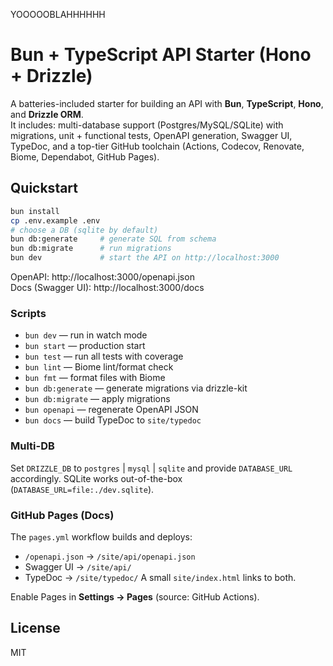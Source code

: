 YOOOOOBLAHHHHHH

# Bun + TypeScript API Starter (Hono + Drizzle)

A batteries-included starter for building an API with **Bun**, **TypeScript**, **Hono**, and **Drizzle ORM**.  
It includes: multi-database support (Postgres/MySQL/SQLite) with migrations, unit + functional tests,
OpenAPI generation, Swagger UI, TypeDoc, and a top-tier GitHub toolchain (Actions, Codecov, Renovate, Biome, Dependabot, GitHub Pages).

## Quickstart

```bash
bun install
cp .env.example .env
# choose a DB (sqlite by default)
bun db:generate     # generate SQL from schema
bun db:migrate      # run migrations
bun dev             # start the API on http://localhost:3000
```

OpenAPI: http://localhost:3000/openapi.json  
Docs (Swagger UI): http://localhost:3000/docs

### Scripts

- `bun dev` — run in watch mode
- `bun start` — production start
- `bun test` — run all tests with coverage
- `bun lint` — Biome lint/format check
- `bun fmt` — format files with Biome
- `bun db:generate` — generate migrations via drizzle-kit
- `bun db:migrate` — apply migrations
- `bun openapi` — regenerate OpenAPI JSON
- `bun docs` — build TypeDoc to `site/typedoc`

### Multi-DB

Set `DRIZZLE_DB` to `postgres` | `mysql` | `sqlite` and provide `DATABASE_URL` accordingly.
SQLite works out-of-the-box (`DATABASE_URL=file:./dev.sqlite`).

### GitHub Pages (Docs)

The `pages.yml` workflow builds and deploys:

- `/openapi.json` -> `/site/api/openapi.json`
- Swagger UI -> `/site/api/`
- TypeDoc -> `/site/typedoc/`
  A small `site/index.html` links to both.

Enable Pages in **Settings → Pages** (source: GitHub Actions).

## License

MIT
